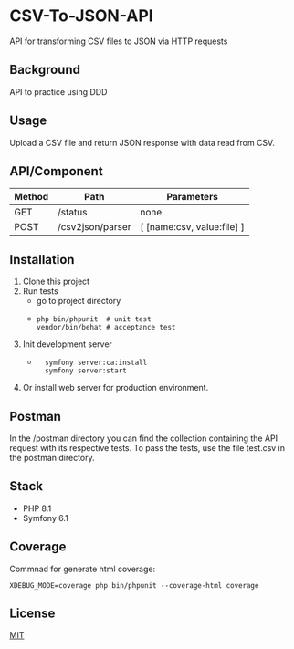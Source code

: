 # CSV-To-JSON-API

API for transforming CSV files to JSON via HTTP requests

## Background

API to practice using DDD

## Usage

Upload a CSV file and return JSON response with data read from CSV.

## API/Component

| Method | Path             | Parameters                 |
|--------|------------------|----------------------------|
| GET    | /status          | none                       |
| POST   | /csv2json/parser | [ [name:csv, value:file] ] |

## Installation

1. Clone this project
2. Run tests
    - go to project directory
    -   ```shell
        php bin/phpunit  # unit test
        vendor/bin/behat # acceptance test
        ```
3. Init development server
    - ```shell
        symfony server:ca:install
        symfony server:start
        ```
4. Or install web server for production environment.

## Postman

In the /postman directory you can find the collection containing the API request with its respective tests. To pass the tests, use the file test.csv in the postman directory.

## Stack

- PHP 8.1
- Symfony 6.1

## Coverage

Commnad for generate html coverage:
```shell
XDEBUG_MODE=coverage php bin/phpunit --coverage-html coverage
```

## License 

[MIT](https://opensource.org/licenses/MIT)
